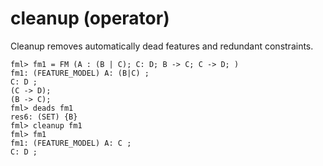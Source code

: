 # cleanup (operator)

Cleanup removes automatically dead features and redundant constraints.

```
fml> fm1 = FM (A : (B | C); C: D; B -> C; C -> D; )
fm1: (FEATURE_MODEL) A: (B|C) ; 
C: D ; 
(C -> D);
(B -> C);
fml> deads fm1
res6: (SET) {B}
fml> cleanup fm1
fml> fm1
fm1: (FEATURE_MODEL) A: C ; 
C: D ;
```